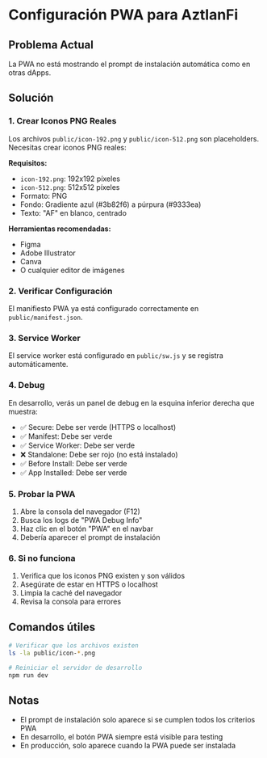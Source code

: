 # Configuración PWA para AztlanFi

## Problema Actual
La PWA no está mostrando el prompt de instalación automática como en otras dApps.

## Solución

### 1. Crear Iconos PNG Reales
Los archivos `public/icon-192.png` y `public/icon-512.png` son placeholders. Necesitas crear iconos PNG reales:

**Requisitos:**
- `icon-192.png`: 192x192 píxeles
- `icon-512.png`: 512x512 píxeles
- Formato: PNG
- Fondo: Gradiente azul (#3b82f6) a púrpura (#9333ea)
- Texto: "AF" en blanco, centrado

**Herramientas recomendadas:**
- Figma
- Adobe Illustrator
- Canva
- O cualquier editor de imágenes

### 2. Verificar Configuración
El manifiesto PWA ya está configurado correctamente en `public/manifest.json`.

### 3. Service Worker
El service worker está configurado en `public/sw.js` y se registra automáticamente.

### 4. Debug
En desarrollo, verás un panel de debug en la esquina inferior derecha que muestra:
- ✅ Secure: Debe ser verde (HTTPS o localhost)
- ✅ Manifest: Debe ser verde
- ✅ Service Worker: Debe ser verde
- ❌ Standalone: Debe ser rojo (no está instalado)
- ✅ Before Install: Debe ser verde
- ✅ App Installed: Debe ser verde

### 5. Probar la PWA
1. Abre la consola del navegador (F12)
2. Busca los logs de "PWA Debug Info"
3. Haz clic en el botón "PWA" en el navbar
4. Debería aparecer el prompt de instalación

### 6. Si no funciona
1. Verifica que los iconos PNG existen y son válidos
2. Asegúrate de estar en HTTPS o localhost
3. Limpia la caché del navegador
4. Revisa la consola para errores

## Comandos útiles
```bash
# Verificar que los archivos existen
ls -la public/icon-*.png

# Reiniciar el servidor de desarrollo
npm run dev
```

## Notas
- El prompt de instalación solo aparece si se cumplen todos los criterios PWA
- En desarrollo, el botón PWA siempre está visible para testing
- En producción, solo aparece cuando la PWA puede ser instalada
